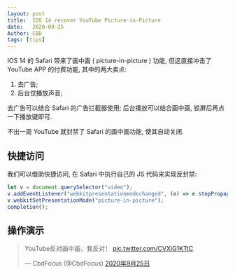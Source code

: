 ```yaml
---
layout: post
title:  IOS 14 recover YouTube Picture-in-Picture
date:   2020-09-25
Author: CBD
tags: [tips]
---
```


IOS 14 的 Safari 带来了画中画 ( picture-in-picture ) 功能, 但这直接冲击了 YouTube APP 的付费功能, 其中的两大卖点:

1. 去广告;
2. 后台仅播放声音;

去广告可以结合 Safari 的广告拦截器使用; 后台播放可以结合画中画, 锁屏后再点一下播放键即可.

不出一周 YouTube 就封禁了 Safari 的画中画功能, 使其自动关闭.

## 快捷访问

我们可以借助快捷访问, 在 Safari 中执行自己的 JS 代码来实现反封禁:

```js
let v = document.querySelector("video");
v.addEventListener("webkitpresentationmodechanged", (e) => e.stopPropagation(), true);
v.webkitSetPresentationMode("picture-in-picture");
completion();
```

## 操作演示

<blockquote class="twitter-tweet" data-lang="zh-cn"><p lang="zh" dir="ltr">YouTube反对画中画，我反对！ <a href="https://t.co/CVXiG1KTtC">pic.twitter.com/CVXiG1KTtC</a></p>&mdash; CbdFocus (@CbdFocus) <a href="https://twitter.com/CbdFocus/status/1309487092657922048?ref_src=twsrc%5Etfw">2020年9月25日</a></blockquote>
<script async src="https://platform.twitter.com/widgets.js" charset="utf-8"></script>
